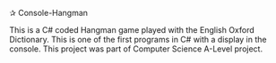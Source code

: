 ✰ Console-Hangman

This is a C# coded Hangman game played with the English Oxford Dictionary. This is one of the first programs in C# with a display in the console. This project was part of Computer Science A-Level project.
